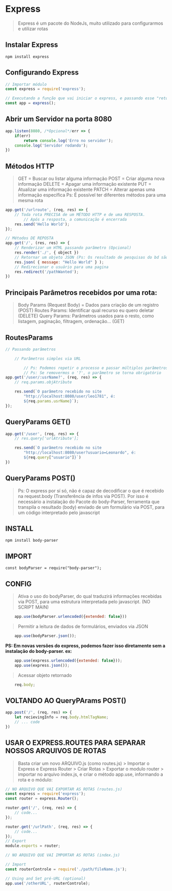 # Express
>Express é um pacote do NodeJs, muito utilizado para configurarmos e utilizar rotas

## Instalar Express
    npm install express

## Configurando Express
```js
// Importar módulo
const express = require('express');

// Executando a função que vai iniciar o express, e passando esse "retorno" para a variável "app"
const app = express();    
```


## Abrir um Servidor na porta 8080
```js
app.listen(8080, /*Opcional*/err => {
    if(err)
        return console.log('Erro no servidor');
    console.log('Servidor rodando'); 
})
```


## Métodos HTTP
>GET = Buscar ou listar alguma informação
>POST = Criar alguma nova informação
>DELETE = Apagar uma informação existente
>PUT = Atualizar uma informação existente
>PATCH = Alterar apenas uma informação específica
>Ps: É possível ter diferentes métodos para uma mesma rota

```js
app.get('/urlroute', (req, res) => {
    // Toda rota PRECISA de um MÉTODO HTTP e de uma RESPOSTA. 
        // Após a resposta, a comunicação é encerrada
    res.send('Hello World');
});
```


```js
// Métodos DE REPOSTA
app.get('/', (res, res) => {
    // Renderizar um HTML passando parâmetro (Opcional)
    res.render('./', { object })
    // Retornar um objeto JSON (Ps: Os resultado de pesquisas do bd são um objeto json)
    res.json( { message: "Hello World" } );
    // Redirecionar o usuário para uma pagina
    res.redirect('/pathWanted');
})
```
## Principais Parâmetros recebidos por uma rota:
>   Body Params (Request Body) = Dados para criação de um registro (POST)
>   Routes Params: Identificar qual recurso eu quero deletar (DELETE)
>   Query Params: Parâmetros usados para o resto, como listagem, paginação, filtragem, ordenação... (GET)


## RoutesParams
```js
// Passando parâmetros

    // Parâmetros simples via URL

        // Ps: Podemos repetir o processo e passar múltiplos parâmetros. basta cada /:parâmetro?, recebermos pela url com /informação
        // Ps: Se removermos o '?', o parâmetro se torna obrigatório
app.get('/user/:usrName?', (req, res) => {
    // req.params.objAtribute

    res.send(`O parâmetro recebido no site 
        "http://localhost:8080/user/leo1781", é: 
        ${req.params.usrName}`);
});
```

## QueryParams GET()
```js
app.get('/user', (req, res) => {
    // res.query['urlAtribute'];

    res.send(`O parâmetro recebido no site 
        "http://localhost:8080/user?usuario=Leonardo", é: 
        ${req.query["usuario"]}`)
})
```


## QueryParams POST()
>Ps: O express por sí só, não é capaz de decodificar o que é recebido na request.body (Transferência de infos via POST). 
>Por isso é necessário a instalação do Pacote do body-Parser, ferramenta que transpila o resultado (body) enviado de um formulário via POST, para um código interpretado pelo javascript
## INSTALL
    npm install body-parser

## IMPORT
    const bodyParser = require("body-parser");

## CONFIG
>Ativa o uso do bodyParser, do qual traduzirá informações recebidas via POST, para uma estrutura interpretada pelo javascript. (NO SCRIPT MAIN)
```js
    app.use(bodyParser.urlencoded({extended: false}))
```
>Permitir a leitura de dados de formulários, enviados via JSON
```js
    app.use(bodyParser.json());
```

**PS: Em novas versões do express, podemos fazer isso diretamente sem a instalação do body-parser. ex:**

```js
    app.use(express.urlencoded({extended: false}));
    app.use(express.json());
```
>Acessar objeto retornado
```js
    req.body;
```


## VOLTANDO AO QueryPArams POST()
```js
app.post('/', (req, res) => {
    let recievingInfo = req.body.htmlTagName;
    // ... code
})
```

## USAR O EXPRESS.ROUTES PARA SEPARAR NOSSOS ARQUIVOS DE ROTAS
>Basta criar um novo ARQUIVO.js (como routes.js) > Importar o Express e Express Router > Criar Rotas > Exportar o modulo router > importar no arquivo index.js, e criar o método app.use, informando a rota e o módulo:
```js
// NO ARQUIVO QUE VAI EXPORTAR AS ROTAS (routes.js)
const express = require('express');
const router = express.Router();

router.get('/', (req, res) => {
    // code...
});

router.get('/urlPath', (req, res) => {
    // code...
});
// Export
module.exports = router;

// NO ARQUIVO QUE VAI IMPORTAR AS ROTAS (index.js)

// Import
const routerControle = require('./path/fileName.js');

// Using and Set pré-URL (optional)
app.use('/otherURL', routerControle);
```

